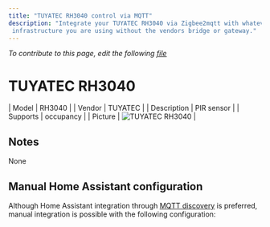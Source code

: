 ```yaml
---
title: "TUYATEC RH3040 control via MQTT"
description: "Integrate your TUYATEC RH3040 via Zigbee2mqtt with whatever smart home
 infrastructure you are using without the vendors bridge or gateway."
---
```


*To contribute to this page, edit the following
[file](https://github.com/Koenkk/zigbee2mqtt.io/blob/master/docs/devices/RH3040.md)*

# TUYATEC RH3040

| Model | RH3040  |
| Vendor  | TUYATEC  |
| Description | PIR sensor |
| Supports | occupancy |
| Picture | ![TUYATEC RH3040](./assets/devices/RH3040.jpg) |

## Notes

None

## Manual Home Assistant configuration
Although Home Assistant integration through [MQTT discovery](../integration/home_assistant) is preferred,
manual integration is possible with the following configuration:
